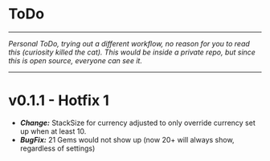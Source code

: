 # ToDo

---

*Personal ToDo, trying out a different workflow, no reason for you to read this (curiosity killed the cat). This would be inside a private repo, but since this is open source, everyone can see it.*

---

# v0.1.1 - Hotfix 1

* ***Change:*** StackSize for currency adjusted to only override currency set up when at least 10.
* ***BugFix:*** 21 Gems would not show up (now 20+ will always show, regardless of settings)
